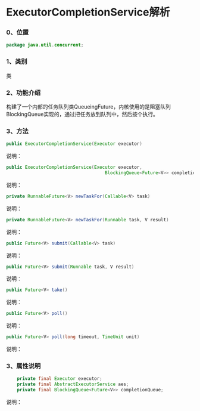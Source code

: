 # ExecutorCompletionService解析

### 0、位置

```java
package java.util.concurrent;
```

### 1、类别

类

### 2、功能介绍

构建了一个内部的任务队列类QueueingFuture，内核使用的是阻塞队列BlockingQueue实现的，通过把任务放到队列中，然后按个执行。

### 3、方法

```java
public ExecutorCompletionService(Executor executor)
```

说明：

```java
public ExecutorCompletionService(Executor executor,
                                     BlockingQueue<Future<V>> completionQueue)
```

说明：

```java
private RunnableFuture<V> newTaskFor(Callable<V> task)
```

说明：

```java
private RunnableFuture<V> newTaskFor(Runnable task, V result)
```

说明：

```java
public Future<V> submit(Callable<V> task)
```

说明：

```java
public Future<V> submit(Runnable task, V result)
```

说明：

```java
public Future<V> take()
```

说明：

```java
public Future<V> poll()
```

说明：

```java
public Future<V> poll(long timeout, TimeUnit unit)
```

说明：

### 3、属性说明

```java
    private final Executor executor;
    private final AbstractExecutorService aes;
    private final BlockingQueue<Future<V>> completionQueue;
```

说明：

